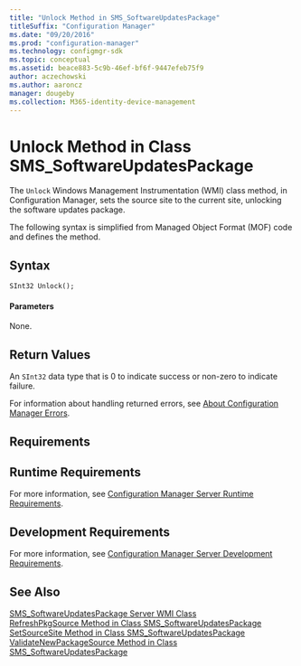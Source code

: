 ```yaml
---
title: "Unlock Method in SMS_SoftwareUpdatesPackage"
titleSuffix: "Configuration Manager"
ms.date: "09/20/2016"
ms.prod: "configuration-manager"
ms.technology: configmgr-sdk
ms.topic: conceptual
ms.assetid: beace883-5c9b-46ef-bf6f-9447efeb75f9
author: aczechowski
ms.author: aaroncz
manager: dougeby
ms.collection: M365-identity-device-management
---
```

# Unlock Method in Class SMS_SoftwareUpdatesPackage
The `Unlock` Windows Management Instrumentation (WMI) class method, in Configuration Manager, sets the source site to the current site, unlocking the software updates package.  

 The following syntax is simplified from Managed Object Format (MOF) code and defines the method.  

## Syntax  

```  
SInt32 Unlock();  
```  

#### Parameters  
 None.  

## Return Values  
 An `SInt32` data type that is 0 to indicate success or non-zero to indicate failure.  

 For information about handling returned errors, see [About Configuration Manager Errors](../../../develop/core/understand/about-configuration-manager-errors.md).  

## Requirements  

## Runtime Requirements  
 For more information, see [Configuration Manager Server Runtime Requirements](../../../develop/core/reqs/server-runtime-requirements.md).  

## Development Requirements  
 For more information, see [Configuration Manager Server Development Requirements](../../../develop/core/reqs/server-development-requirements.md).  

## See Also  
 [SMS_SoftwareUpdatesPackage Server WMI Class](../../../develop/reference/sum/sms_softwareupdatespackage-server-wmi-class.md)   
 [RefreshPkgSource Method in Class SMS_SoftwareUpdatesPackage](../../../develop/reference/sum/refreshpkgsource-method-in-class-sms_softwareupdatespackage.md)   
 [SetSourceSite Method in Class SMS_SoftwareUpdatesPackage](../../../develop/reference/sum/setsourcesite-method-in-class-sms_softwareupdatespackage.md)   
 [ValidateNewPackageSource Method in Class SMS_SoftwareUpdatesPackage](../../../develop/reference/sum/validatenewpackagesource-method-in-class-sms_softwareupdatespackage.md)
